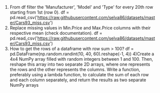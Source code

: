 1) From df filter the 'Manufacturer', 'Model' and 'Type' for every 20th row starting from 1st (row 0).
    df = pd.read_csv('https://raw.githubusercontent.com/selva86/datasets/master/Cars93_miss.csv')
2) Replace missing values in Min.Price and Max.Price columns with their respective mean (check documentation).
    df = pd.read_csv('https://raw.githubusercontent.com/selva86/datasets/master/Cars93_miss.csv')
3) How to get the rows of a dataframe with row sum > 100?
    df = pd.DataFrame(np.random.randint(10, 40, 60).reshape(-1, 4))
4)Create a 4x4 NumPy array filled with random integers between 1 and 100. Then, reshape this array into two separate 2D arrays, 
where one represents the rows and the other represents the columns. Write a function, preferably using a lambda function, 
to calculate the sum of each row and each column separately, and return the results as two separate NumPy arrays
